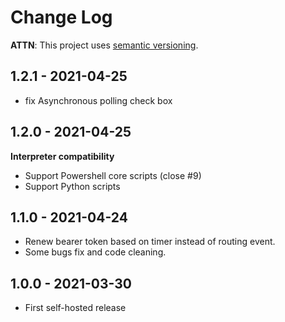 # Change Log

**ATTN**: This project uses [semantic versioning](http://semver.org/).

## 1.2.1 - 2021-04-25
- fix Asynchronous polling check box

## 1.2.0 - 2021-04-25

**Interpreter compatibility**
- Support Powershell core scripts (close #9)
- Support Python scripts

## 1.1.0 - 2021-04-24

- Renew bearer token based on timer instead of routing event.
- Some bugs fix and code cleaning.

## 1.0.0 - 2021-03-30

- First self-hosted release
